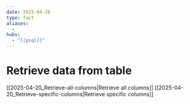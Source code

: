 ```yaml
---
date: 2025-04-20
type: fact
aliases:
  -
hubs:
  - "[[psql]]"
---
```


# Retrieve data from table

[[2025-04-20_Retrieve-all-columns|Retrieve all columns]]
[[2025-04-20_Retrieve-specific-columns|Retrieve specific columns]]
